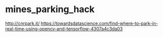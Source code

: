# mines_parking_hack

http://cnrpark.it/
https://towardsdatascience.com/find-where-to-park-in-real-time-using-opencv-and-tensorflow-4307a4c3da03
